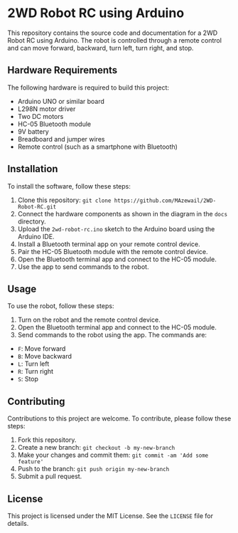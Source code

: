 # 2WD Robot RC using Arduino

This repository contains the source code and documentation for a 2WD Robot RC using Arduino. The robot is controlled through a remote control and can move forward, backward, turn left, turn right, and stop.

## Hardware Requirements

The following hardware is required to build this project:

- Arduino UNO or similar board
- L298N motor driver
- Two DC motors
- HC-05 Bluetooth module
- 9V battery
- Breadboard and jumper wires
- Remote control (such as a smartphone with Bluetooth)

## Installation

To install the software, follow these steps:

1. Clone this repository: `git clone https://github.com/MAzewail/2WD-Robot-RC.git`
2. Connect the hardware components as shown in the diagram in the `docs` directory.
3. Upload the `2wd-robot-rc.ino` sketch to the Arduino board using the Arduino IDE.
4. Install a Bluetooth terminal app on your remote control device.
5. Pair the HC-05 Bluetooth module with the remote control device.
6. Open the Bluetooth terminal app and connect to the HC-05 module.
7. Use the app to send commands to the robot.

## Usage

To use the robot, follow these steps:

1. Turn on the robot and the remote control device.
2. Open the Bluetooth terminal app and connect to the HC-05 module.
3. Send commands to the robot using the app. The commands are:

- `F`: Move forward
- `B`: Move backward
- `L`: Turn left
- `R`: Turn right
- `S`: Stop

## Contributing

Contributions to this project are welcome. To contribute, please follow these steps:

1. Fork this repository.
2. Create a new branch: `git checkout -b my-new-branch`
3. Make your changes and commit them: `git commit -am 'Add some feature'`
4. Push to the branch: `git push origin my-new-branch`
5. Submit a pull request.

## License

This project is licensed under the MIT License. See the `LICENSE` file for details.
